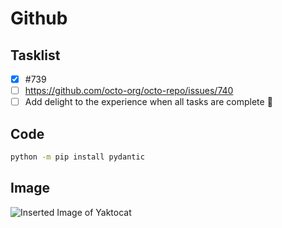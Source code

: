 # Github

## Tasklist
- [x] #739
- [ ] https://github.com/octo-org/octo-repo/issues/740
- [ ] Add delight to the experience when all tasks are complete :tada:

## Code
```sh
python -m pip install pydantic
```

## Image
![Inserted Image of Yaktocat](https://octodex.github.com/images/yaktocat.png)
